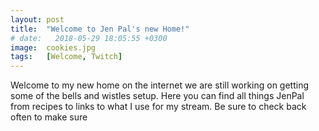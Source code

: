 ```yaml
---
layout: post
title:  "Welcome to Jen Pal's new Home!"
# date:   2018-05-29 18:05:55 +0300
image:  cookies.jpg
tags:   [Welcome, Twitch]
---
```



Welcome to my new home on the internet we are still working on getting some of the bells and wistles setup.  Here you can find all things JenPal from recipes to links to what I use for my stream.  Be sure to check back often to make sure  
